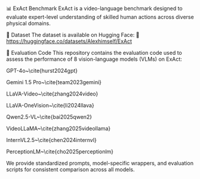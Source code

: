 📊 ExAct Benchmark
ExAct is a video-language benchmark designed to evaluate expert-level understanding of skilled human actions across diverse physical domains.

📁 Dataset
The dataset is available on Hugging Face:
🔗 https://huggingface.co/datasets/Alexhimself/ExAct

🧪 Evaluation Code
This repository contains the evaluation code used to assess the performance of 8 vision-language models (VLMs) on ExAct:

GPT-4o~\cite{hurst2024gpt}

Gemini 1.5 Pro~\cite{team2023gemini}

LLaVA-Video~\cite{zhang2024video}

LLaVA-OneVision~\cite{li2024llava}

Qwen2.5-VL~\cite{bai2025qwen2}

VideoLLaMA~\cite{zhang2025videollama}

InternVL2.5~\cite{chen2024internvl}

PerceptionLM~\cite{cho2025perceptionlm}

We provide standardized prompts, model-specific wrappers, and evaluation scripts for consistent comparison across all models.
